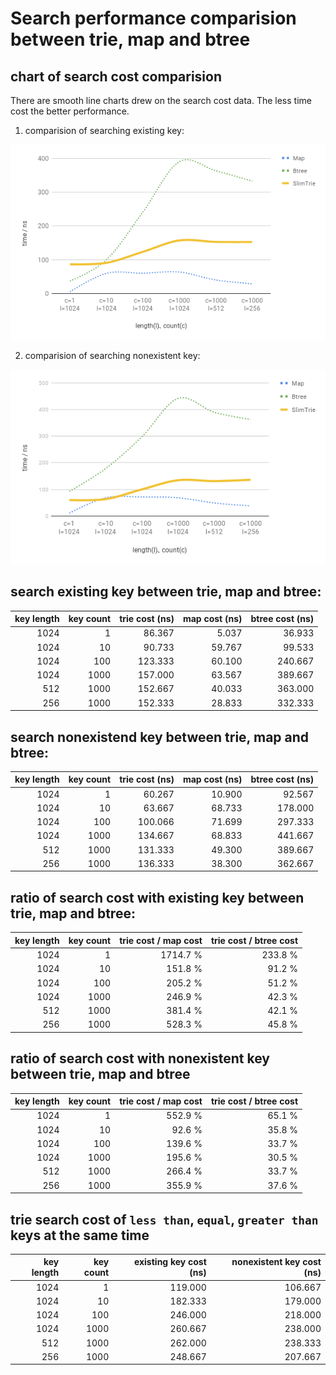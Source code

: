 # Search performance comparision between trie, map and btree

## chart of search cost comparision

There are smooth line charts drew on the search cost data. The less time cost the better
performance.

1. comparision of searching existing key:

![search-existing result](charts/search_existing.png)

2. comparision of searching nonexistent key:

![search-nonexistent result](charts/search_nonexistent.png)

## search existing key between trie, map and btree:

| key length | key count | trie cost (ns) | map cost (ns) | btree cost (ns) |
| ---:       | ---:      | ---:           | ---:          | ---:            |
| 1024       | 1         | 86.367         | 5.037         | 36.933          |
| 1024       | 10        | 90.733         | 59.767        | 99.533          |
| 1024       | 100       | 123.333        | 60.100        | 240.667         |
| 1024       | 1000      | 157.000        | 63.567        | 389.667         |
| 512        | 1000      | 152.667        | 40.033        | 363.000         |
| 256        | 1000      | 152.333        | 28.833        | 332.333         |

## search nonexistend key between trie, map and btree:

| key length | key count | trie cost (ns) | map cost (ns) | btree cost (ns) |
| ---:       | ---:      | ---:           | ---:          | ---:            |
| 1024       | 1         | 60.267         | 10.900        | 92.567          |
| 1024       | 10        | 63.667         | 68.733        | 178.000         |
| 1024       | 100       | 100.066        | 71.699        | 297.333         |
| 1024       | 1000      | 134.667        | 68.833        | 441.667         |
| 512        | 1000      | 131.333        | 49.300        | 389.667         |
| 256        | 1000      | 136.333        | 38.300        | 362.667         |

## ratio of search cost with existing key between trie, map and btree:

| key length | key count | trie cost / map cost | trie cost / btree cost |
| ---:       | ---:      | ---:                 | ---:                   |
| 1024       | 1         | 1714.7 %             | 233.8 %                |
| 1024       | 10        | 151.8 %              | 91.2 %                 |
| 1024       | 100       | 205.2 %              | 51.2 %                 |
| 1024       | 1000      | 246.9 %              | 42.3 %                 |
| 512        | 1000      | 381.4 %              | 42.1 %                 |
| 256        | 1000      | 528.3 %              | 45.8 %                 |

## ratio of search cost with nonexistent key between trie, map and btree

| key length | key count | trie cost / map cost | trie cost / btree cost |
| ---:       | ---:      | ---:                 | ---:                   |
| 1024       | 1         | 552.9 %              | 65.1 %                 |
| 1024       | 10        | 92.6 %               | 35.8 %                 |
| 1024       | 100       | 139.6 %              | 33.7 %                 |
| 1024       | 1000      | 195.6 %              | 30.5 %                 |
| 512        | 1000      | 266.4 %              | 33.7 %                 |
| 256        | 1000      | 355.9 %              | 37.6 %                 |

## trie search cost of `less than`, `equal`, `greater than` keys at the same time

| key length | key count | existing key cost (ns) | nonexistent key cost (ns) |
| ---:       | ---:      | ---:                   | ---:                      |
| 1024       | 1         | 119.000                | 106.667                   |
| 1024       | 10        | 182.333                | 179.000                   |
| 1024       | 100       | 246.000                | 218.000                   |
| 1024       | 1000      | 260.667                | 238.000                   |
| 512        | 1000      | 262.000                | 238.333                   |
| 256        | 1000      | 248.667                | 207.667                   |

